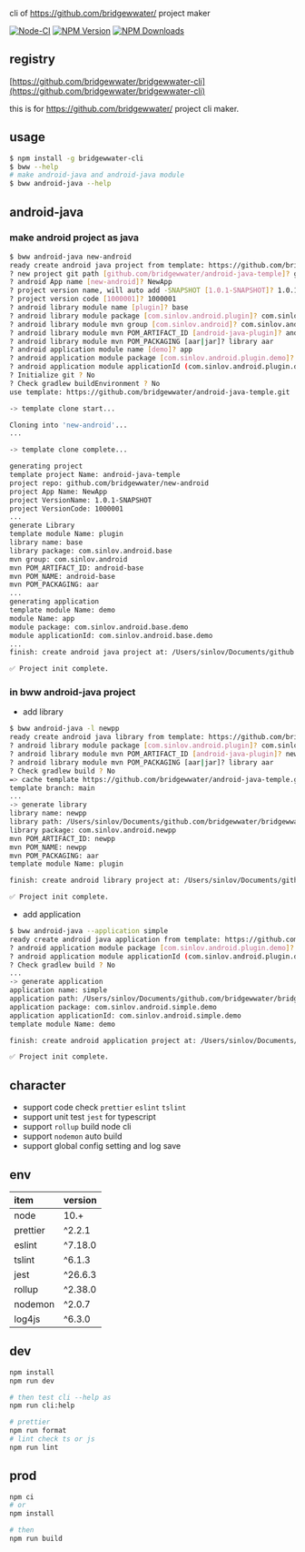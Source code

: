 cli of https://github.com/bridgewwater/ project maker 

[![Node-CI](https://github.com/bridgewwater/bridgewwater-cli/workflows/Node-CI/badge.svg?branch=main)](https://github.com/bridgewwater/bridgewwater-cli/actions?query=workflow%3ANode-CI)
[![NPM Version](http://img.shields.io/npm/v/bridgewwater-cli.svg?style=flat)](https://www.npmjs.org/package/bridgewwater-cli)
[![NPM Downloads](https://img.shields.io/npm/dm/bridgewwater-cli.svg?style=flat)](https://npmcharts.com/compare/bridgewwater-cli?minimal=true)

## registry

[https://github.com/bridgewwater/bridgewwater-cli](https://github.com/bridgewwater/bridgewwater-cli)

this is for https://github.com/bridgewwater/ project cli maker.

## usage

```bash
$ npm install -g bridgewwater-cli
$ bww --help
# make android-java and android-java module
$ bww android-java --help
```

## android-java

### make android project as java

```bash
$ bww android-java new-android
ready create android java project from template: https://github.com/bridgewwater/android-java-temple
? new project git path [github.com/bridgewwater/android-java-temple]? github.com/bridgewwater/new-android
? android App name [new-android]? NewApp
? project version name, will auto add -SNAPSHOT [1.0.1-SNAPSHOT]? 1.0.1-SNAPSHOT
? project version code [1000001]? 1000001
? android library module name [plugin]? base
? android library module package [com.sinlov.android.plugin]? com.sinlov.android.base
? android library module mvn group [com.sinlov.android]? com.sinlov.android
? android library module mvn POM_ARTIFACT_ID [android-java-plugin]? android-base
? android library module mvn POM_PACKAGING [aar|jar]? library aar
? android application module name [demo]? app
? android application module package [com.sinlov.android.plugin.demo]? com.sinlov.android.base.demo
? android application module applicationId (com.sinlov.android.plugin.demo)? com.sinlov.android.base.demo
? Initialize git ? No
? Check gradlew buildEnvironment ? No
use template: https://github.com/bridgewwater/android-java-temple.git

-> template clone start...

Cloning into 'new-android'...
...

-> template clone complete...

generating project
template project Name: android-java-temple
project repo: github.com/bridgewwater/new-android
project App Name: NewApp
project VersionName: 1.0.1-SNAPSHOT
project VersionCode: 1000001
... 
generate Library
template module Name: plugin
library name: base
library package: com.sinlov.android.base
mvn group: com.sinlov.android
mvn POM_ARTIFACT_ID: android-base
mvn POM_NAME: android-base
mvn POM_PACKAGING: aar
...
generating application
template module Name: demo
module Name: app
module package: com.sinlov.android.base.demo
module applicationId: com.sinlov.android.base.demo
...
finish: create android java project at: /Users/sinlov/Documents/github.com/bridgewwater/bridgewwater-cli/dist/new-android

✅ Project init complete.
```

### in bww android-java project

- add library

```bash
$ bww android-java -l newpp
ready create android java library from template: https://github.com/bridgewwater/android-java-temple
? android library module package [com.sinlov.android.plugin]? com.sinlov.android.newpp
? android library module mvn POM_ARTIFACT_ID [android-java-plugin]? newpp
? android library module mvn POM_PACKAGING [aar|jar]? library aar
? Check gradlew build ? No
=> cache template https://github.com/bridgewwater/android-java-temple.git
template branch: main
...
-> generate library
library name: newpp
library path: /Users/sinlov/Documents/github.com/bridgewwater/bridgewwater-cli/dist/new-android/newpp
library package: com.sinlov.android.newpp
mvn POM_ARTIFACT_ID: newpp
mvn POM_NAME: newpp
mvn POM_PACKAGING: aar
template module Name: plugin

finish: create android library project at: /Users/sinlov/Documents/github.com/bridgewwater/bridgewwater-cli/dist/new-android/newpp

✅ Project init complete.
```

- add application
```bash
$ bww android-java --application simple
ready create android java application from template: https://github.com/bridgewwater/android-java-temple
? android application module package [com.sinlov.android.plugin.demo]? com.sinlov.android.simple.demo
? android application module applicationId (com.sinlov.android.plugin.demo)? com.sinlov.android.simple.demo
? Check gradlew build ? No
...
-> generate application
application name: simple
application path: /Users/sinlov/Documents/github.com/bridgewwater/bridgewwater-cli/dist/new-android/simple
application package: com.sinlov.android.simple.demo
application applicationId: com.sinlov.android.simple.demo
template module Name: demo

finish: create android application project at: /Users/sinlov/Documents/github.com/bridgewwater/bridgewwater-cli/dist/new-android/simple

✅ Project init complete.
```

## character

- support code check `prettier` `eslint` `tslint`
- support unit test `jest` for typescript
- support `rollup` build node cli
- support `nodemon` auto build
- support global config setting and log save

## env

| item              | version           |
|:------------------|:------------------|
| node              | 10.+ |
| prettier          | ^2.2.1 |
| eslint            | ^7.18.0 |
| tslint            | ^6.1.3 |
| jest              | ^26.6.3 |
| rollup            | ^2.38.0 |
| nodemon           | ^2.0.7 |
| log4js            | ^6.3.0 |

## dev

```bash
npm install
npm run dev

# then test cli --help as
npm run cli:help

# prettier
npm run format
# lint check ts or js
npm run lint
```

## prod

```bash
npm ci
# or
npm install

# then
npm run build
```